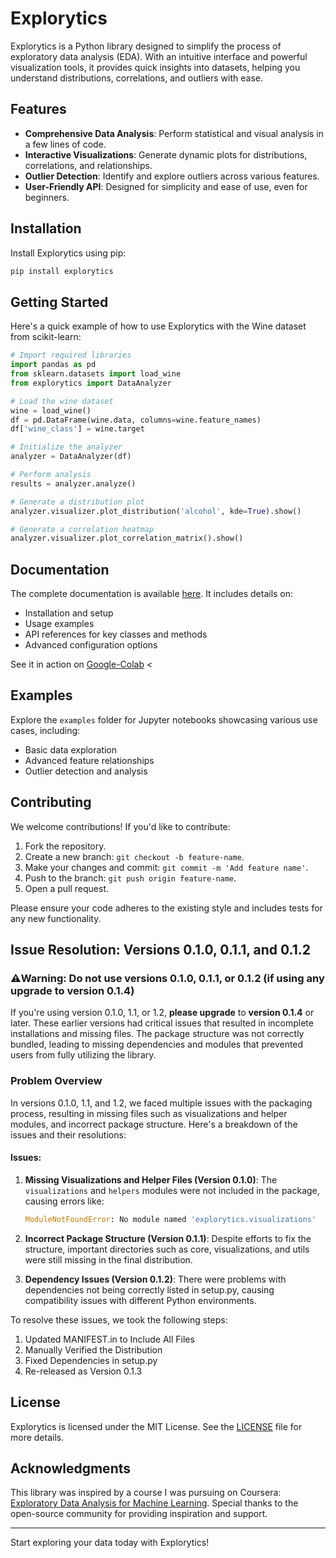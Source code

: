 # Explorytics

Explorytics is a Python library designed to simplify the process of exploratory data analysis (EDA). With an intuitive interface and powerful visualization tools, it provides quick insights into datasets, helping you understand distributions, correlations, and outliers with ease.

## Features

- **Comprehensive Data Analysis**: Perform statistical and visual analysis in a few lines of code.
- **Interactive Visualizations**: Generate dynamic plots for distributions, correlations, and relationships.
- **Outlier Detection**: Identify and explore outliers across various features.
- **User-Friendly API**: Designed for simplicity and ease of use, even for beginners.

## Installation

Install Explorytics using pip:

```bash
pip install explorytics
```

## Getting Started

Here's a quick example of how to use Explorytics with the Wine dataset from scikit-learn:

```python
# Import required libraries
import pandas as pd
from sklearn.datasets import load_wine
from explorytics import DataAnalyzer

# Load the wine dataset
wine = load_wine()
df = pd.DataFrame(wine.data, columns=wine.feature_names)
df['wine_class'] = wine.target

# Initialize the analyzer
analyzer = DataAnalyzer(df)

# Perform analysis
results = analyzer.analyze()

# Generate a distribution plot
analyzer.visualizer.plot_distribution('alcohol', kde=True).show()

# Generate a correlation heatmap
analyzer.visualizer.plot_correlation_matrix().show()
```

## Documentation

The complete documentation is available [here](./DOCUMENTATION.md). It includes details on:

- Installation and setup
- Usage examples
- API references for key classes and methods
- Advanced configuration options

See it in action on [Google-Colab](https://colab.research.google.com/drive/1JH2ewdZeakqBptWbcuCf91L0sw9ZFB6Y?usp=sharing) <
## Examples

Explore the `examples` folder for Jupyter notebooks showcasing various use cases, including:

- Basic data exploration
- Advanced feature relationships
- Outlier detection and analysis

## Contributing

We welcome contributions! If you'd like to contribute:

1. Fork the repository.
2. Create a new branch: `git checkout -b feature-name`.
3. Make your changes and commit: `git commit -m 'Add feature name'`.
4. Push to the branch: `git push origin feature-name`.
5. Open a pull request.

Please ensure your code adheres to the existing style and includes tests for any new functionality.
## Issue Resolution: Versions 0.1.0, 0.1.1, and 0.1.2

### ⚠️Warning: **Do not use versions 0.1.0, 0.1.1, or 0.1.2 (if using any **upgrade** to version 0.1.4)**
If you're using version 0.1.0, 1.1, or 1.2, **please upgrade** to **version 0.1.4** or later. These earlier versions had critical issues that resulted in incomplete installations and missing files. The package structure was not correctly bundled, leading to missing dependencies and modules that prevented users from fully utilizing the library.

### Problem Overview
In versions  0.1.0, 1.1, and 1.2, we faced multiple issues with the packaging process, resulting in missing files such as visualizations and helper modules, and incorrect package structure. Here's a breakdown of the issues and their resolutions:

#### Issues:

1. **Missing Visualizations and Helper Files (Version 0.1.0)**:
   The `visualizations` and `helpers` modules were not included in the package, causing errors like:
   ```python
   ModuleNotFoundError: No module named 'explorytics.visualizations'
2. **Incorrect Package Structure (Version 0.1.1)**:
   Despite efforts to fix the structure, important directories such as core, visualizations, and utils were still missing in the final distribution.

4. **Dependency Issues (Version 0.1.2)**:
   There were problems with dependencies not being correctly listed in setup.py, causing compatibility issues with different Python environments.

To resolve these issues, we took the following steps:
1. Updated MANIFEST.in to Include All Files
2. Manually Verified the Distribution
3. Fixed Dependencies in setup.py
4. Re-released as Version 0.1.3
 
## License

Explorytics is licensed under the MIT License. See the [LICENSE](./LICENSE) file for more details.

## Acknowledgments

This library was inspired by a course I was pursuing on Coursera: [Exploratory Data Analysis for Machine Learning](https://www.coursera.org/learn/ibm-exploratory-data-analysis-for-machine-learning/). Special thanks to the open-source community for providing inspiration and support.

---

Start exploring your data today with Explorytics!
